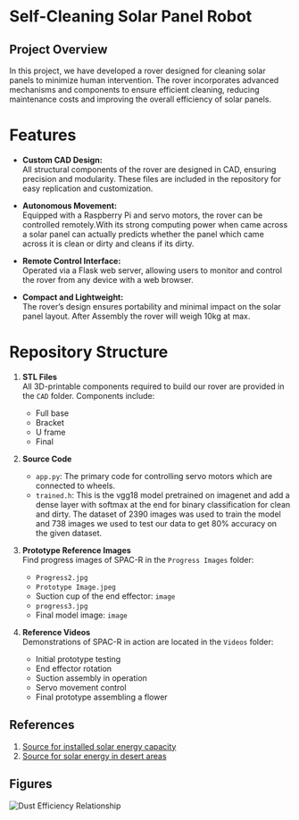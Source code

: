 # Self-Cleaning Solar Panel Robot

## Project Overview
In this project, we have developed a rover designed for cleaning solar panels to minimize human intervention. The rover incorporates advanced mechanisms and components to ensure efficient cleaning, reducing maintenance costs and improving the overall efficiency of solar panels.

# Features
- **Custom CAD Design:**  
  All structural components of the rover are designed in CAD, ensuring precision and modularity. These files are included in the repository for easy replication and customization.
  
- **Autonomous Movement:**  
  Equipped with a Raspberry Pi and servo motors, the rover can be controlled remotely.With its strong computing power when came across a solar panel can actually predicts whether the panel 
  which came across it is clean or dirty and cleans if its dirty.
  
- **Remote Control Interface:**  
  Operated via a Flask web server, allowing users to monitor and control the rover from any device with a web browser.

- **Compact and Lightweight:**  
  The rover’s design ensures portability and minimal impact on the solar panel layout. After Assembly the rover will weigh 10kg at max.

# Repository Structure

1. **STL Files**  
   All 3D-printable components required to build our rover are provided in the `CAD` folder. Components include:  
   - Full base  
   - Bracket  
   - U frame  
   - Final  

2. **Source Code**  
   - `app.py`: The primary code for controlling servo motors which are connected to wheels.  
   - `trained.h`: This is the vgg18 model pretrained on imagenet and add a dense layer with softmax at the end for binary classification for clean and dirty. The dataset of 2390 images was used to train the model and 738 images we used to test our data to get 80% accuracy on the given dataset.

3. **Prototype Reference Images**  
   Find progress images of SPAC-R in the `Progress Images` folder:  
   - `Progress2.jpg`  
   - `Prototype Image.jpeg`  
   - Suction cup of the end effector: `image`  
   - `progress3.jpg`  
   - Final model image: `image`  

4. **Reference Videos**  
   Demonstrations of SPAC-R in action are located in the `Videos` folder:  
   - Initial prototype testing  
   - End effector rotation  
   - Suction assembly in operation  
   - Servo movement control  
   - Final prototype assembling a flower  



## References
1. [Source for installed solar energy capacity](https://www.sciencedirect.com/science/article/pii/S2352484723014579)
2. [Source for solar energy in desert areas](https://www.mdpi.com/1996-1073/16/19/6794)

## Figures
![Dust Efficiency Relationship](path/to/your/graph_image.png)
